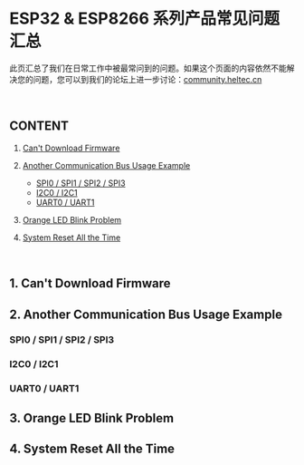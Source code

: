 # ESP32 & ESP8266 系列产品常见问题汇总

此页汇总了我们在日常工作中被最常问到的问题。如果这个页面的内容依然不能解决您的问题，您可以到我们的论坛上进一步讨论：[community.heltec.cn](http://community.heltec.cn/)

&nbsp;

## CONTENT

1. [Can't Download Firmware](#can't-download-firmware)

2. [Another Communication Bus Usage Example](#2.-another-communication-bus-usage-example)
   - [SPI0 / SPI1 / SPI2 / SPI3](#spi0-/-spi1-/-spi2-/-spi3)
   - [I2C0 / I2C1](#i2c0-/-i2c1)
   - [UART0 / UART1](#uart0-/-uart1)

3. [Orange LED Blink Problem](#3.-orange-led-blink-problem)

4. [System Reset All the Time](#4.-system-reset-all-the-time)

&nbsp;

## 1. Can't Download Firmware



## 2. Another Communication Bus Usage Example

### SPI0 / SPI1 / SPI2 / SPI3

### I2C0 / I2C1

### UART0 / UART1



## 3. Orange LED Blink Problem



## 4. System Reset All the Time






